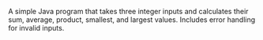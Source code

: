 A simple Java program that takes three integer inputs and calculates their sum, average, product, smallest, and largest values. Includes error handling for invalid inputs.
